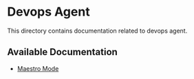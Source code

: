 # Devops Agent

This directory contains documentation related to devops agent.

## Available Documentation

- [Maestro Mode](./Maestro-mode.md)

